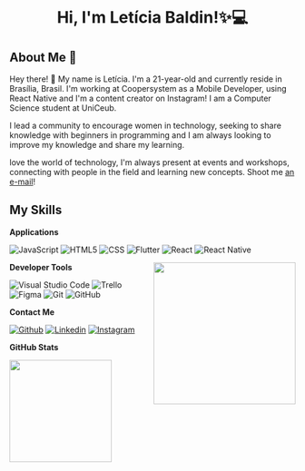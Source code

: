 <h1 align="center">Hi, I'm Letícia Baldin!✨💻</h1>

## About Me :wave:

Hey there! 💙 My name is Letícia. I'm a 21-year-old and currently reside in Brasília, Brasil. I'm working at Coopersystem as a Mobile Developer, using React Native and I'm a content creator on Instagram! I am a Computer Science student at UniCeub.

I lead a community to encourage women in technology, seeking to share knowledge with beginners in programming and I am always looking to improve my knowledge and share my learning. 

 love the world of technology, I'm always present at events and workshops, connecting with people in the field and learning new concepts. Shoot me [an e-mail](mailto:contatoletcode@gmail.com)! 



 ## My Skills

 **Applications**

![JavaScript](https://img.shields.io/badge/-JavaScript-333333?style=flat&logo=javascript)
![HTML5](https://img.shields.io/badge/-HTML5-333333?style=flat&logo=HTML5)
![CSS](https://img.shields.io/badge/-CSS-333333?style=flat&logo=CSS3&logoColor=1572B6)
![Flutter](https://img.shields.io/badge/-Flutter-333333?style=flat&logo=Flutter)
![React](https://img.shields.io/badge/-React-333333?style=flat&logo=react)
![React Native](https://img.shields.io/badge/-React%20Native-333333?style=flat&logo=react)

<img align= "right" width= "250" src= "https://pa1.narvii.com/6580/8098c6e9207376889eeb0532d9f5a0723c4d73f5_hq.gif"/>

**Developer Tools**

![Visual Studio Code](https://img.shields.io/badge/-Visual%20Studio%20Code-333333?style=flat&logo=visual-studio-code&logoColor=007ACC)
![Trello](https://img.shields.io/badge/-Trello-333333?style=flat&logo=trello&logoColor=007ACC)
![Figma](https://img.shields.io/badge/-Figma-333333?style=flat&logo=figma&logoColor=007ACC)
![Git](https://img.shields.io/badge/-Git-333333?style=flat&logo=git)
![GitHub](https://img.shields.io/badge/-GitHub-333333?style=flat&logo=github)

**Contact Me**

[![Github](https://img.shields.io/badge/-Github-333?style=flat&logo=Github&logoColor=white)](https://github.com/leticiabaldin/leticiabaldin/)
[![Linkedin](https://img.shields.io/badge/-LinkedIn-blue?style=flat&logo=Linkedin&logoColor=white)](https://www.linkedin.com/in/leticia-baldin-996771210/)
[![Instagram](https://img.shields.io/badge/-Instagram-c13584?style=flat&labelColor=c13584&logo=instagram&logoColor=white)](https://www.instagram.com/lletcode/)

**GitHub Stats**

<a href="https://github.com/leticiabaldin" title="Perfil do Let">
  <img height="180em" src="https://github-readme-stats.vercel.app/api?username=leticiabaldin&theme=dracula&show_icons=true" />
</a>


